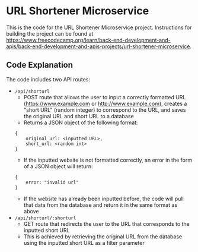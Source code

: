 # URL Shortener Microservice

This is the code for the URL Shortener Microservice project. Instructions for building the project can be found at https://www.freecodecamp.org/learn/back-end-development-and-apis/back-end-development-and-apis-projects/url-shortener-microservice.

## Code Explanation
The code includes two API routes:
* `/api/shorturl`
    * POST route that allows the user to input a correctly formatted URL (https://www.example.com or http://www.example.com), creates a "short URL" (random integer) to correspond to the URL, and saves the original URL and short URL to a database
    * Returns a JSON object of the following format:
    ```
    {
        original_url: <inputted URL>,
        short_url: <random int>
    }
    ```
    * If the inputted website is not formatted correctly, an error in the form of a JSON object will return:
    ```
    {
        error: "invalid url"
    }
    ```
    * If the website has already been inputted before, the code will pull that data from the database and return it in the same format as above
* `/api/shorturl/:shorturl`
    * GET route that redirects the user to the URL that corresponds to the inputted short URL
    * This is achieved by retrieving the original URL from the database using the inputted short URL as a filter parameter
